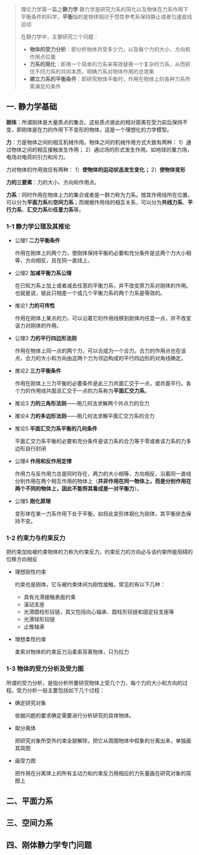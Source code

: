 

>  理论力学第一篇之**静力学**
>  静力学是研究力系的简化以及物体在力系作用下平衡条件的科学，**平衡**指的是物体相对于惯性参考系保持静止或者匀速直线运动
>
>  在静力学中，主要研究三个问题：
>
>  * **物体的受力分析**：即分析物体共受多少力，以及每个力的大小、方向和作用点位置
>  * **力系的简化**：即用一个简单的力系来等效替换一个复杂的力系，从而抓住不同力系的共同本质，明确力系对物体作用的总效果
>  * **建立力系的平衡条件**：即研究物体平衡时，作用在物体上的各种力系所需满足的条件

## 一. 静力学基础

**刚体**：所谓刚体是大量质点的集合。这些质点彼此的相对距离在受力前后保持不变，即刚体是在力的作用下不变形的物体，这是一个理想化的力学模型。

**力**：力是物体之间的相互机械作用。物体之间的机械作用方式大致有两种：
1）通过物体之间的相互接触发生作用；
2）通过场的形式发生作用。如地球的重力场，电场对电荷的引力和斥力。

力对物体的作用效应有两种：
1）**使物体的运动状态发生变化；**
2）**使物体变形**​                              

**力的三要素**：力的大小、方向和作用点。        

**力系**：同时作用在物体上力的集合或者是一群力称为力系。按其作用线所在位置，可以分为**平面力系**和**空间力系**；而根据作用线的相互关系，可以分为**共线力系**、**平行力系**、**汇交力系**和**任意力系**等。

### 1-1 静力学公理及其推论

* 公理1 **二力平衡条件**

  作用在刚体上的两个力，使刚体保持平衡的必要和充分条件是这两个力大小相等，方向相反，且在同一直线上。

* 公理2 **加减平衡力系公理**

  在已知力系上加上或者减去任意的平衡力系，并不改变原力系对刚体的作用。也就是说，彼此只相差一个或几个平衡力系的两个力系是等效的。

* 推论1 **力的可传性**

  作用在刚体上某点的力，可以沿着它的作用线移到刚体内任意一点，并不改变该力对刚体的作用。

* 公理3 **力的平行四边形法则**
  
  作用在物体上同一点的两个力，可以合成为一个合力。合力的作用点也在该点，合力的大小和方向由这两个力为邻边构成的平行四边形的对角线确定。
  
* 推论2 **三力平衡条件**

  作用在刚体上三力平衡的必要条件是此三力共面汇交于一点，或共面平行。各个力的作用线共面且汇交于一点的力系称为**平面汇交力系**。

* 推论3 **力的三角形法则**——用几何法求解两个共点力的合力


* 推论4 **力的多边形法则**——用几何法求解平面汇交力系的合力

* 推论5 **平面汇交力系平衡的几何条件**

  平面汇交力系平衡的必要和充分条件是该力系的合力等于零或者该力系的力多边形自行封闭


* 公理4 **作用和反作用定律**

  作用力与反作用力总是同时存在，两力的大小相等、方向相反，沿着同一直线分别作用在两个相互作用的物体上（**并非作用在同一物体上，而是分别作用在两个不同的物体上，因此不能将其看成是一对平衡力**）。
  
* 公理5 **刚化原理**

  变形体在某一力系作用下处于平衡，如将此变形体钢化为刚体，其平衡状态保持不变。

### 1-2 约束力与约束反力

​    把约束加给被约束物体的力称为约束反力，约束反力的方向必与该约束所能阻碍的位移方向相反

* 理想刚性约束

  约束也是刚体，它与被约束体间为刚性接触，常见的有以下几种：

  * 具有光滑接触表面约束
  * 滚动支座
  * 光滑圆柱形铰链，其又包括向心轴承、圆柱形铰链和固定铰支座等
  * 光滑球形铰链
  * 止推轴承

* 理想柔性约束

  柔索对物体的约束反力沿柔索背离物体，只为拉力

### 1-3 物体的受力分析及受力图

所谓的受力分析，是指分析所要研究物体上受几个力，每个力的大小和方向的过程。受力分析一般主要包括如下几个过程：

* 确定研究对象

  依据问题的要求确定需要进行分析研究的具体物体。

* 取分离体

  把研究对象所受外约束全部解除，把它从周围物体中假象的分离出来，单独画其简图

* 画受力图

  把作用在分离体上的所有主动力和约束反力用相应的力矢量画在研究对象的简图上

## 二、平面力系 



## 三、空间力系



## 四、刚体静力学专门问题









